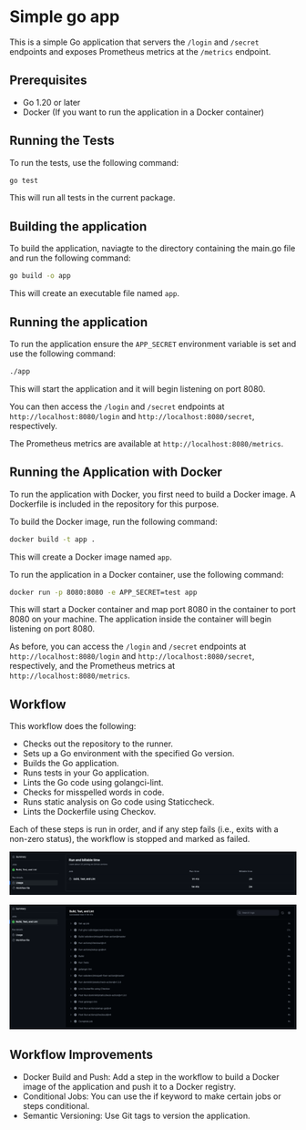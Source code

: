 # Simple go app

This is a simple Go application that servers the `/login` and `/secret` endpoints and exposes Prometheus metrics at the `/metrics` endpoint.

## Prerequisites

- Go 1.20 or later
- Docker (If you want to run the application in a Docker container)

## Running the Tests

To run the tests, use the following command:

```zsh
go test
```

This will run all tests in the current package.

## Building the application

To build the application, naviagte to the directory containing the main.go file and run the following command:

```zsh
go build -o app
```

This will create an executable file named `app`.

## Running the application

To run the application ensure the `APP_SECRET` environment variable is set and use the following command:

```zsh
./app
```

This will start the application and it will begin listening on port 8080.

You can then access the `/login` and `/secret` endpoints at `http://localhost:8080/login` and `http://localhost:8080/secret`, respectively.

The Prometheus metrics are available at `http://localhost:8080/metrics`.

## Running the Application with Docker

To run the application with Docker, you first need to build a Docker image. A Dockerfile is included in the repository for this purpose.

To build the Docker image, run the following command:

```zsh
docker build -t app .
```

This will create a Docker image named `app`.

To run the application in a Docker container, use the following command:

```zsh
docker run -p 8080:8080 -e APP_SECRET=test app
```

This will start a Docker container and map port 8080 in the container to port 8080 on your machine. The application inside the container will begin listening on port 8080.

As before, you can access the `/login` and `/secret` endpoints at `http://localhost:8080/login` and `http://localhost:8080/secret`, respectively, and the Prometheus metrics at `http://localhost:8080/metrics`.

## Workflow

This workflow does the following:

- Checks out the repository to the runner.
- Sets up a Go environment with the specified Go version.
- Builds the Go application.
- Runs tests in your Go application.
- Lints the Go code using golangci-lint.
- Checks for misspelled words in  code.
- Runs static analysis on Go code using Staticcheck.
- Lints the Dockerfile using Checkov.

Each of these steps is run in order, and if any step fails (i.e., exits with a non-zero status), the workflow is stopped and marked as failed.

![usage](./images/usage.png)

![overal](./images/overal.png)

## Workflow Improvements

- Docker Build and Push: Add a step in the workflow to build a Docker image of the application and push it to a Docker registry.
- Conditional Jobs: You can use the if keyword to make certain jobs or steps conditional.
- Semantic Versioning: Use Git tags to version the application.
